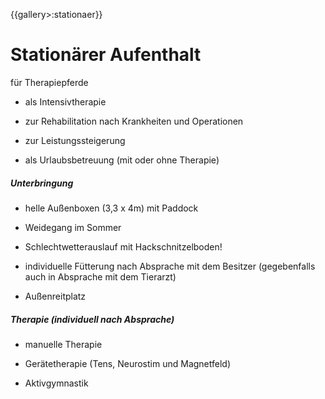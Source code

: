{{gallery>:stationaer}}
# Stationärer Aufenthalt

 für Therapiepferde

*  als Intensivtherapie

*  zur Rehabilitation nach Krankheiten und Operationen

*  zur Leistungssteigerung

*  als Urlaubsbetreuung (mit oder ohne Therapie)

##### Unterbringung


*  helle Außenboxen (3,3 x 4m) mit Paddock

*  Weidegang im Sommer

*  Schlechtwetterauslauf mit Hackschnitzelboden!

*  individuelle Fütterung nach Absprache mit dem Besitzer (gegebenfalls auch in Absprache mit dem Tierarzt)

*  Außenreitplatz

##### Therapie (individuell nach Absprache)

*  manuelle Therapie

*  Gerätetherapie (Tens, Neurostim und Magnetfeld)

*  Aktivgymnastik
